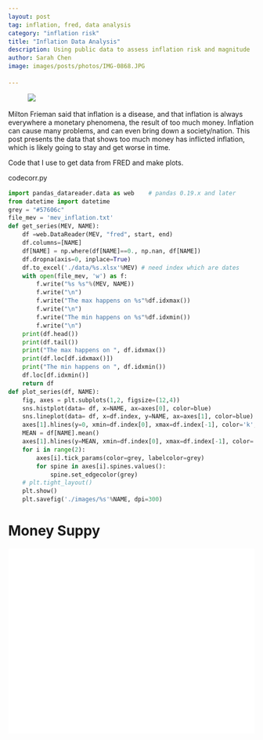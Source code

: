 ```yaml
---
layout: post
tag: inflation, fred, data analysis
category: "inflation risk"
title: "Inflation Data Analysis"
description: Using public data to assess inflation risk and magnitude
author: Sarah Chen
image: images/posts/photos/IMG-0868.JPG

---
```

<figure>
  <img src="{{ "/images/posts/photos/IMG-0868.JPG" | relative_url }}">
  <figcaption></figcaption>
</figure>
Milton Frieman said that inflation is a disease, and that inflation is always everywhere a monetary phenomena, the result of too much money.  Inflation can cause many problems, and can even bring down a society/nation. 
<!-- what's the cause of the disease,
how do we cure the disease?
what are the effects of the cure?
What are the side effects of it?
What if we don't cure it? -->
This post presents the data that shows too much money has inflicted inflation, which is likely going to stay and get worse in time.  

Code that I use to get data from FRED and make plots. 
<div class="code-head"><span>code</span>corr.py</div> 

```python
import pandas_datareader.data as web    # pandas 0.19.x and later
from datetime import datetime
grey = "#57606c"
file_mev = 'mev_inflation.txt'
def get_series(MEV, NAME):
    df =web.DataReader(MEV, "fred", start, end)
    df.columns=[NAME]
    df[NAME] = np.where(df[NAME]==0., np.nan, df[NAME])
    df.dropna(axis=0, inplace=True)
    df.to_excel('./data/%s.xlsx'%MEV) # need index which are dates
    with open(file_mev, 'w') as f:
        f.write("%s %s"%(MEV, NAME))
        f.write("\n") 
        f.write("The max happens on %s"%df.idxmax())
        f.write("\n")
        f.write("The min happens on %s"%df.idxmin())
        f.write("\n")
    print(df.head())
    print(df.tail())
    print("The max happens on ", df.idxmax())
    print(df.loc[df.idxmax()])
    print("The min happens on ", df.idxmin())
    df.loc[df.idxmin()]
    return df
def plot_series(df, NAME):
    fig, axes = plt.subplots(1,2, figsize=(12,4))
    sns.histplot(data= df, x=NAME, ax=axes[0], color=blue)
    sns.lineplot(data= df, x=df.index, y=NAME, ax=axes[1], color=blue)
    axes[1].hlines(y=0, xmin=df.index[0], xmax=df.index[-1], color='k', linestyle='dashed', linewidth=0.5)
    MEAN = df[NAME].mean()
    axes[1].hlines(y=MEAN, xmin=df.index[0], xmax=df.index[-1], color='red', alpha=.5,linestyle='dashed', linewidth=0.5)
    for i in range(2):
        axes[i].tick_params(color=grey, labelcolor=grey)
        for spine in axes[i].spines.values():
            spine.set_edgecolor(grey)
    # plt.tight_layout()
    plt.show()
    plt.savefig('./images/%s'%NAME, dpi=300)
``` 
# Money Suppy

![M2](images/posts/m2.png)
